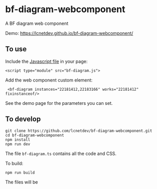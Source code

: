 # bf-diagram-webcomponent
A BF diagram web component


Demo: https://lcnetdev.github.io/bf-diagram-webcomponent/

## To use

Include the [Javascript file](https://github.com/lcnetdev/bf-diagram-webcomponent/blob/main/dist/assets/bf-diagram.js) in your page:
```
<script type="module" src="bf-diagram.js">
```

Add the web component custom element:
```
 <bf-diagram instances="22181412,22183166" works="22181412" fixinstanceof/>
```

See the demo page for the  parameters you can set.


## To develop

```
git clone https://github.com/lcnetdev/bf-diagram-webcomponent.git
cd bf-diagram-webcomponent
npm install
npm run dev
```

The file `bf-diagram.ts` contains all the code and CSS.


To build: 
```
npm run build
```
The files will be 

